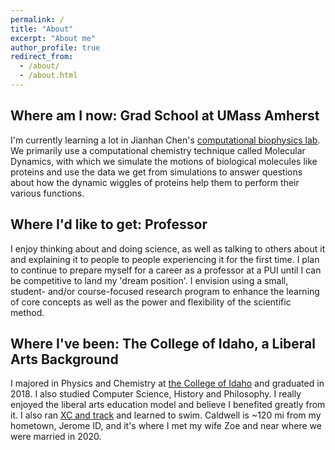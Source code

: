 ```yaml
---
permalink: /
title: "About"
excerpt: "About me"
author_profile: true
redirect_from: 
  - /about/
  - /about.html
---
```


Where am I now: Grad School at UMass Amherst
-----
I'm currently learning a lot in Jianhan Chen's [computational biophysics lab](https://people.chem.umass.edu/jchenlab/main.html). We primarily use a computational chemistry technique called Molecular Dynamics, with which we simulate the motions of biological molecules like proteins and use the data we get from simulations to answer questions about how the dynamic wiggles of proteins help them to perform their various functions.

Where I'd like to get: Professor
---
I enjoy thinking about and doing science, as well as talking to others about it and explaining it to people to people experiencing it for the first time. I plan to continue to prepare myself for a career as a professor at a PUI until I can be competitive to land my 'dream position'. I envision using a small, student- and/or course-focused research program to enhance the learning of core concepts as well as the power and flexibility of the scientific method.

Where I've been: The College of Idaho, a Liberal Arts Background
---
I majored in Physics and Chemistry at [the College of Idaho](https://collegeofidaho.edu) and graduated in 2018. I also studied Computer Science, History and Philosophy. I really enjoyed the liberal arts education model and believe I benefited greatly from it. I also ran [XC and track](https://yoteathletics.com/sports/mens-cross-country/roster/2017) and learned to swim. Caldwell is ~120 mi from my hometown, Jerome ID, and it's where I met my wife Zoe and near where we were married in 2020.

